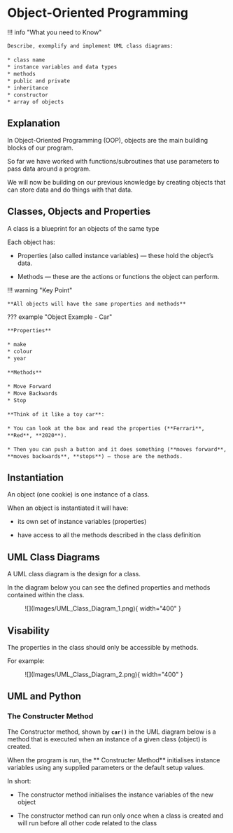 # Object-Oriented Programming

!!! info "What you need to Know"

    Describe, exemplify and implement UML class diagrams:

    * class name
    * instance variables and data types
    * methods
    * public and private
    * inheritance
    * constructor
    * array of objects

## Explanation

In Object-Oriented Programming (OOP), objects are the main building blocks of our program. 

So far we have worked with functions/subroutines that use parameters to pass data around a program. 

We will now be building on our previous knowledge by creating objects that can store data and do things with that data.

## Classes, Objects and Properties

A class is a blueprint for an objects of the same type

Each object has:

* Properties (also called instance variables) — these hold the object’s data.

* Methods — these are the actions or functions the object can perform.

!!! warning "Key Point" 

    **All objects will have the same properties and methods**

??? example "Object Example - Car"

    **Properties**

    * make
    * colour
    * year

    **Methods**

    * Move Forward
    * Move Backwards
    * Stop

    **Think of it like a toy car**:

	* You can look at the box and read the properties (**Ferrari**, **Red**, **2020**).
	
    * Then you can push a button and it does something (**moves forward**, **moves backwards**, **stops**) — those are the methods.

## Instantiation

An object (one cookie) is one instance of a class.

When an object is instantiated it will have:

* its own set of instance variables (properties) 

* have access to all the methods described in the class definition

## UML Class Diagrams

A UML class diagram is the design for a class. 

In the diagram below you can see the defined properties and methods contained within the class. 

<figure markdown="span">
  ![](Images/UML_Class_Diagram_1.png){ width="400" }
</figure>

## Visability

The properties in the class should only be accessible by methods. 

For example:

<figure markdown="span">
  ![](Images/UML_Class_Diagram_2.png){ width="400" }
</figure>

## UML and Python

### The Constructer Method

The Constructor method, shown by **`car()`** in the UML diagram below is a method that is executed when an instance of a given class (object) is created. 

When the program is run, the ** Constructer Method** initialises instance variables using any supplied parameters or the default setup values. 

In short:

* The constructor method initialises the instance variables of the new object

* The constructor method can run only once when a class is created and will run before all other code related to the class




